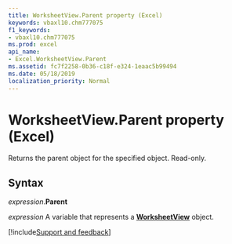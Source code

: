 ```yaml
---
title: WorksheetView.Parent property (Excel)
keywords: vbaxl10.chm777075
f1_keywords:
- vbaxl10.chm777075
ms.prod: excel
api_name:
- Excel.WorksheetView.Parent
ms.assetid: fc7f2258-0b36-c18f-e324-1eaac5b99494
ms.date: 05/18/2019
localization_priority: Normal
---
```



# WorksheetView.Parent property (Excel)

Returns the parent object for the specified object. Read-only.


## Syntax

_expression_.**Parent**

_expression_ A variable that represents a **[WorksheetView](Excel.WorksheetView.md)** object.




[!include[Support and feedback](~/includes/feedback-boilerplate.md)]